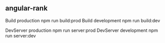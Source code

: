## angular-rank

Build production npm run build:prod
Build development npm run build:dev

DevServer production npm run server:prod
DevServer development npm run server:dev